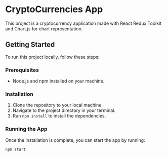 # CryptoCurrencies App

This project is a cryptocurrency application made with React Redux Toolkit and Chart.js for chart representation.

## Getting Started

To run this project locally, follow these steps:

### Prerequisites

- Node.js and npm installed on your machine.

### Installation

1. Clone the repository to your local machine.
2. Navigate to the project directory in your terminal.
3. Run `npm install` to install the dependencies.

### Running the App

Once the installation is complete, you can start the app by running:

```bash
npm start
